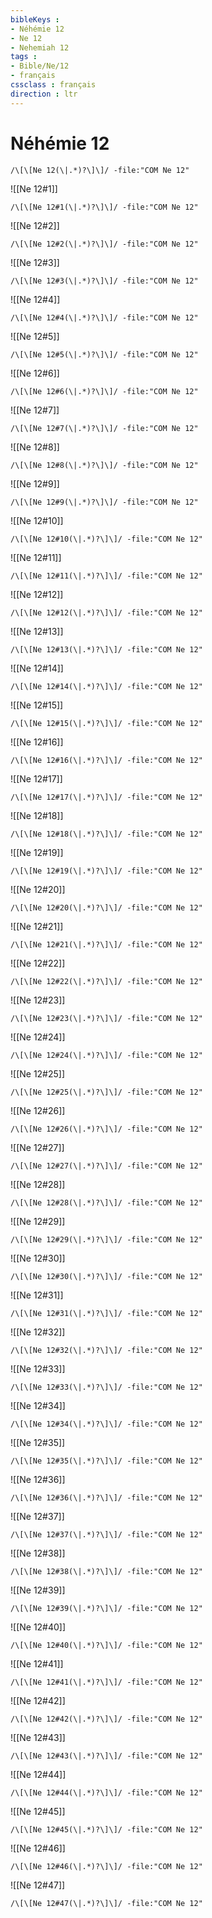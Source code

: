 ```yaml
---
bibleKeys : 
- Néhémie 12
- Ne 12
- Nehemiah 12
tags : 
- Bible/Ne/12
- français
cssclass : français
direction : ltr
---
```


# Néhémie 12

```query
/\[\[Ne 12(\|.*)?\]\]/ -file:"COM Ne 12"
```



![[Ne 12#1]]

```query
/\[\[Ne 12#1(\|.*)?\]\]/ -file:"COM Ne 12"
```

![[Ne 12#2]]

```query
/\[\[Ne 12#2(\|.*)?\]\]/ -file:"COM Ne 12"
```

![[Ne 12#3]]

```query
/\[\[Ne 12#3(\|.*)?\]\]/ -file:"COM Ne 12"
```

![[Ne 12#4]]

```query
/\[\[Ne 12#4(\|.*)?\]\]/ -file:"COM Ne 12"
```

![[Ne 12#5]]

```query
/\[\[Ne 12#5(\|.*)?\]\]/ -file:"COM Ne 12"
```

![[Ne 12#6]]

```query
/\[\[Ne 12#6(\|.*)?\]\]/ -file:"COM Ne 12"
```

![[Ne 12#7]]

```query
/\[\[Ne 12#7(\|.*)?\]\]/ -file:"COM Ne 12"
```

![[Ne 12#8]]

```query
/\[\[Ne 12#8(\|.*)?\]\]/ -file:"COM Ne 12"
```

![[Ne 12#9]]

```query
/\[\[Ne 12#9(\|.*)?\]\]/ -file:"COM Ne 12"
```

![[Ne 12#10]]

```query
/\[\[Ne 12#10(\|.*)?\]\]/ -file:"COM Ne 12"
```

![[Ne 12#11]]

```query
/\[\[Ne 12#11(\|.*)?\]\]/ -file:"COM Ne 12"
```

![[Ne 12#12]]

```query
/\[\[Ne 12#12(\|.*)?\]\]/ -file:"COM Ne 12"
```

![[Ne 12#13]]

```query
/\[\[Ne 12#13(\|.*)?\]\]/ -file:"COM Ne 12"
```

![[Ne 12#14]]

```query
/\[\[Ne 12#14(\|.*)?\]\]/ -file:"COM Ne 12"
```

![[Ne 12#15]]

```query
/\[\[Ne 12#15(\|.*)?\]\]/ -file:"COM Ne 12"
```

![[Ne 12#16]]

```query
/\[\[Ne 12#16(\|.*)?\]\]/ -file:"COM Ne 12"
```

![[Ne 12#17]]

```query
/\[\[Ne 12#17(\|.*)?\]\]/ -file:"COM Ne 12"
```

![[Ne 12#18]]

```query
/\[\[Ne 12#18(\|.*)?\]\]/ -file:"COM Ne 12"
```

![[Ne 12#19]]

```query
/\[\[Ne 12#19(\|.*)?\]\]/ -file:"COM Ne 12"
```

![[Ne 12#20]]

```query
/\[\[Ne 12#20(\|.*)?\]\]/ -file:"COM Ne 12"
```

![[Ne 12#21]]

```query
/\[\[Ne 12#21(\|.*)?\]\]/ -file:"COM Ne 12"
```

![[Ne 12#22]]

```query
/\[\[Ne 12#22(\|.*)?\]\]/ -file:"COM Ne 12"
```

![[Ne 12#23]]

```query
/\[\[Ne 12#23(\|.*)?\]\]/ -file:"COM Ne 12"
```

![[Ne 12#24]]

```query
/\[\[Ne 12#24(\|.*)?\]\]/ -file:"COM Ne 12"
```

![[Ne 12#25]]

```query
/\[\[Ne 12#25(\|.*)?\]\]/ -file:"COM Ne 12"
```

![[Ne 12#26]]

```query
/\[\[Ne 12#26(\|.*)?\]\]/ -file:"COM Ne 12"
```

![[Ne 12#27]]

```query
/\[\[Ne 12#27(\|.*)?\]\]/ -file:"COM Ne 12"
```

![[Ne 12#28]]

```query
/\[\[Ne 12#28(\|.*)?\]\]/ -file:"COM Ne 12"
```

![[Ne 12#29]]

```query
/\[\[Ne 12#29(\|.*)?\]\]/ -file:"COM Ne 12"
```

![[Ne 12#30]]

```query
/\[\[Ne 12#30(\|.*)?\]\]/ -file:"COM Ne 12"
```

![[Ne 12#31]]

```query
/\[\[Ne 12#31(\|.*)?\]\]/ -file:"COM Ne 12"
```

![[Ne 12#32]]

```query
/\[\[Ne 12#32(\|.*)?\]\]/ -file:"COM Ne 12"
```

![[Ne 12#33]]

```query
/\[\[Ne 12#33(\|.*)?\]\]/ -file:"COM Ne 12"
```

![[Ne 12#34]]

```query
/\[\[Ne 12#34(\|.*)?\]\]/ -file:"COM Ne 12"
```

![[Ne 12#35]]

```query
/\[\[Ne 12#35(\|.*)?\]\]/ -file:"COM Ne 12"
```

![[Ne 12#36]]

```query
/\[\[Ne 12#36(\|.*)?\]\]/ -file:"COM Ne 12"
```

![[Ne 12#37]]

```query
/\[\[Ne 12#37(\|.*)?\]\]/ -file:"COM Ne 12"
```

![[Ne 12#38]]

```query
/\[\[Ne 12#38(\|.*)?\]\]/ -file:"COM Ne 12"
```

![[Ne 12#39]]

```query
/\[\[Ne 12#39(\|.*)?\]\]/ -file:"COM Ne 12"
```

![[Ne 12#40]]

```query
/\[\[Ne 12#40(\|.*)?\]\]/ -file:"COM Ne 12"
```

![[Ne 12#41]]

```query
/\[\[Ne 12#41(\|.*)?\]\]/ -file:"COM Ne 12"
```

![[Ne 12#42]]

```query
/\[\[Ne 12#42(\|.*)?\]\]/ -file:"COM Ne 12"
```

![[Ne 12#43]]

```query
/\[\[Ne 12#43(\|.*)?\]\]/ -file:"COM Ne 12"
```

![[Ne 12#44]]

```query
/\[\[Ne 12#44(\|.*)?\]\]/ -file:"COM Ne 12"
```

![[Ne 12#45]]

```query
/\[\[Ne 12#45(\|.*)?\]\]/ -file:"COM Ne 12"
```

![[Ne 12#46]]

```query
/\[\[Ne 12#46(\|.*)?\]\]/ -file:"COM Ne 12"
```

![[Ne 12#47]]

```query
/\[\[Ne 12#47(\|.*)?\]\]/ -file:"COM Ne 12"
```

